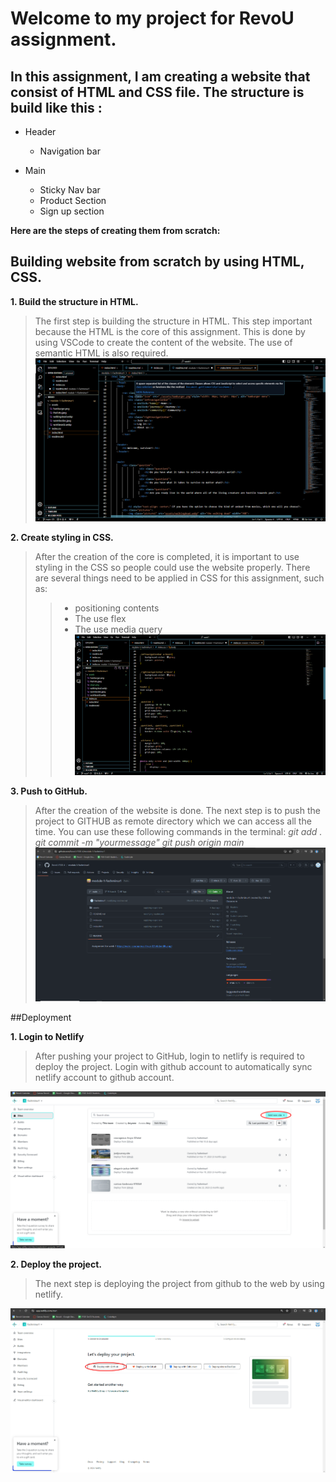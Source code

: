 # Welcome to my project for RevoU assignment. 

## In this assignment, I am creating a website that consist of HTML and CSS file. The structure is build like this : 
- Header
  - Navigation bar

- Main
  - Sticky Nav bar
  - Product Section
  - Sign up section

**Here are the steps of creating them from scratch:**

## Building website from scratch by using HTML, CSS.

**1. Build the structure in HTML.**
> The first step is building the structure in HTML. This step important because the HTML is the core of this assignment. This is done by using VSCode to create the content of the website. The use of semantic HTML is also required.
![Step1](./assets/step1.png)

**2. Create styling in CSS.**
>    After the creation of the core is completed, it is important to use styling in the CSS so people could use the website properly. There are several things need to be applied in CSS for this assignment, such as:
>>  - positioning contents
>>  - The use flex
>>  - The use media query
![Step2](./assets/step2.png)

**3. Push to GitHub.**
>   After the creation of the website is done. The next step is to push the project to GITHUB as remote directory which we can access all the time. You can use these following commands in the terminal:
*git add .*
*git commit -m "yourmessage"*
*git push origin main*
![Step3](./assets/step3.png)

##Deployment

**1. Login to Netlify**
> After pushing your project to GitHub, login to netlify is required to deploy the project. Login with github account to automatically sync netlify account to github account.

![Step4](./assets/step4.png)


**2. Deploy the project.**
>    The next step is deploying the project from github to the web by using netlify.

![step5](./assets/step5.png)